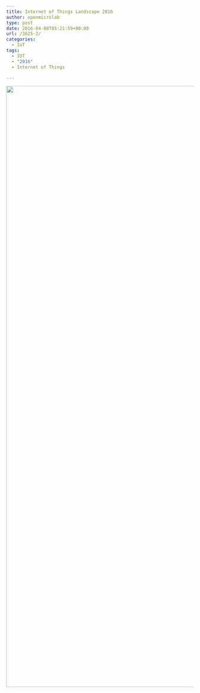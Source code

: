 ```yaml
---
title: Internet of Things Landscape 2016
author: openmicrolab
type: post
date: 2016-04-08T05:21:59+00:00
url: /3625-2/
categories:
  - IoT
tags:
  - IOT
  - "2016"
  - Internet of Things

---
```

<img loading="lazy" class="alignnone wp-image-3626" src="http://res.cloudinary.com/openmicrolab/image/upload/v1460092613/Internet-of-Things-2016_r4wwvp.png" alt="" width="2872" height="1616" />